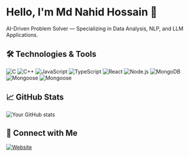 # Hello, I'm Md Nahid Hossain 👋

AI-Driven Problem Solver — Specializing in Data Analysis, NLP, and LLM Applications.

## 🛠️ Technologies & Tools

![C](https://img.shields.io/badge/-C-A8B9CC?style=flat&logo=c&logoColor=white)
![C++](https://img.shields.io/badge/-C++-00599C?style=flat&logo=c%2B%2B&logoColor=white)
![JavaScript](https://img.shields.io/badge/-JavaScript-F7DF1E?style=flat&logo=javascript&logoColor=black)
![TypeScript](https://img.shields.io/badge/-Python-3776AB?style=flat&logo=python&logoColor=white)
![React](https://img.shields.io/badge/-Machine%20Learning-0277BD?style=flat&logo=tensorflow&logoColor=white)
![Node.js](https://img.shields.io/badge/-Data%20Analysis-800080?style=flat&logo=openai&logoColor=white)
![MongoDB](https://img.shields.io/badge/-Deep%20Learning-FF6F00?style=flat&logo=pytorch&logoColor=white)
![Mongoose](https://img.shields.io/badge/-Computer%20Vision-009688?style=flat&logo=opencv&logoColor=white)
![Mongoose](https://img.shields.io/badge/-NLP-FF4081?style=flat&logo=spacy&logoColor=white)

## 📈 GitHub Stats

![Your GitHub stats](https://github-readme-stats.vercel.app/api?username=nahid-10&show_icons=true&theme=radical)

## 🔗 Connect with Me 
[![Website](https://img.shields.io/badge/-Facebook-1877F2?style=flat&logo=facebook&logoColor=white)](https://www.facebook.com/md.nahid.hossain.564923)
